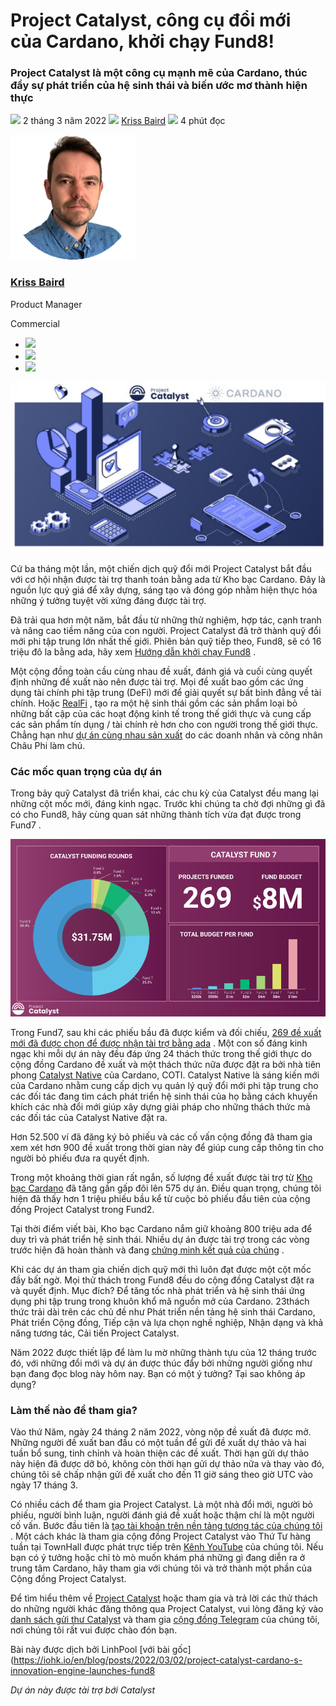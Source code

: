 # Project Catalyst, công cụ đổi mới của Cardano, khởi chạy Fund8!

### **Project Catalyst là một công cụ mạnh mẽ của Cardano, thúc đẩy sự phát triển của hệ sinh thái và biến ước mơ thành hiện thực**

![](img/2022-03-02-project-catalyst-cardano-s-innovation-engine-launches-fund8.002.png) 2 tháng 3 năm 2022 ![](img/2022-03-02-project-catalyst-cardano-s-innovation-engine-launches-fund8.002.png) [Kriss Baird](/en/blog/authors/kriss-baird/page-1/) ![](img/2022-03-02-project-catalyst-cardano-s-innovation-engine-launches-fund8.003.png) 4 phút đọc

![Kriss Baird](img/2022-03-02-project-catalyst-cardano-s-innovation-engine-launches-fund8.004.png)[](/en/blog/authors/kriss-baird/page-1/)

### [**Kriss Baird**](/en/blog/authors/kriss-baird/page-1/)

Product Manager

Commercial

- ![](img/2022-03-02-project-catalyst-cardano-s-innovation-engine-launches-fund8.005.png)[](mailto:kriss.baird@iohk.io "Email")
- ![](img/2022-03-02-project-catalyst-cardano-s-innovation-engine-launches-fund8.006.png)[](tmp/linkedin.com/in/krissbaird "LinkedIn")
- ![](img/2022-03-02-project-catalyst-cardano-s-innovation-engine-launches-fund8.007.png)[](https://twitter.com/krissbaird "Twitter")

 ![Project Catalyst, công cụ đổi mới của Cardano, khởi chạy Fund8!](img/2022-03-02-project-catalyst-cardano-s-innovation-engine-launches-fund8.008.jpeg)

Cứ ba tháng một lần, một chiến dịch quỹ đổi mới Project Catalyst bắt đầu với cơ hội nhận được tài trợ thanh toán bằng ada từ Kho bạc Cardano. Đây là nguồn lực quý giá để xây dựng, sáng tạo và đóng góp nhằm hiện thực hóa những ý tưởng tuyệt vời xứng đáng được tài trợ.

Đã trải qua hơn một năm, bắt đầu từ những thử nghiệm, hợp tác, cạnh tranh và nâng cao tiềm năng của con người. Project Catalyst đã trở thành quỹ đổi mới phi tập trung lớn nhất thế giới. Phiên bản quỹ tiếp theo, Fund8, sẽ có 16 triệu đô la bằng ada, hãy xem [Hướng dẫn khởi chạy Fund8](https://bit.ly/3vFgEvl) .

Một cộng đồng toàn cầu cùng nhau đề xuất, đánh giá và cuối cùng quyết định những đề xuất nào nên được tài trợ. Mọi đề xuất bao gồm các ứng dụng tài chính phi tập trung (DeFi) mới để giải quyết sự bất bình đẳng về  tài chính. Hoặc [RealFi](https://iohk.io/en/blog/posts/2021/11/25/welcome-to-the-age-of-realfi/) , tạo ra một hệ sinh thái gồm các sản phẩm loại bỏ những bất cập của các hoạt động kinh tế trong thế giới thực và cung cấp các sản phẩm tín dụng / tài chính rẻ hơn cho con người trong thế giới thực. Chẳng hạn như [dự án cùng nhau sản xuất](https://wayacollective.com/) do các doanh nhân và công nhân Châu Phi làm chủ.

### **Các mốc quan trọng của dự án**

Trong bảy quỹ Catalyst đã triển khai, các chu kỳ của Catalyst đều mang lại những cột mốc mới, đáng kinh ngạc. Trước khi chúng ta chờ đợi những gì đã có cho Fund8, hãy cùng quan sát những thành tích vừa đạt được trong Fund7 .

 ![](img/2022-03-02-project-catalyst-cardano-s-innovation-engine-launches-fund8.009.png)

Trong Fund7, sau khi các phiếu bầu đã được kiểm và đối chiếu, [269 đề xuất mới đã được chọn để được nhận tài trợ bằng ada](https://drive.google.com/file/d/193GZulHuk0zhpTrMiLhcNC4OeEMoRyIa/view) . Một con số đáng kinh ngạc khi mỗi dự án này đều đáp ứng 24 thách thức trong thế giới thực do cộng đồng Cardano đề xuất và một thách thức nữa được đặt ra bởi nhà tiên phong [Catalyst Native](https://iohk.io/en/blog/posts/2021/11/10/introducing-catalyst-natives-how-any-business-can-leverage-the-cardano-innovation-engine/) của Cardano, COTI. Catalyst Native là sáng kiến mới của Cardano nhằm cung cấp dịch vụ quản lý quỹ đổi mới phi tập trung cho các đối tác đang tìm cách phát triển hệ sinh thái của họ bằng cách khuyến khích các nhà đổi mới giúp xây dựng giải pháp cho những thách thức mà các đối tác của Catalyst Native đặt ra.

Hơn 52.500 ví đã đăng ký bỏ phiếu và các cố vấn cộng đồng đã tham gia xem xét hơn 900 đề xuất trong thời gian này để giúp cung cấp thông tin cho người bỏ phiếu đưa ra quyết định.

Trong một khoảng thời gian rất ngắn, số lượng đề xuất được tài trợ từ [Kho bạc Cardano](https://iohk.io/blog/posts/2020/09/10/project-catalyst-voltaire-bring-power-to-the-people/) đã tăng gần gấp đôi lên 575 dự án. Điều quan trọng, chúng tôi hiện đã thấy hơn 1 triệu phiếu bầu kể từ cuộc bỏ phiếu đầu tiên của cộng đồng Project Catalyst trong Fund2.

Tại thời điểm viết bài, Kho bạc Cardano nắm giữ khoảng 800 triệu ada để duy trì và phát triển hệ sinh thái. Nhiều dự án được tài trợ trong các vòng trước hiện đã hoàn thành và đang [chứng minh kết quả của chúng](https://docs.google.com/spreadsheets/d/1bfnWFa94Y7Zj0G7dtpo9W1nAYGovJbswipxiHT4UE3g/edit#gid=416498551) .

Khi các dự án tham gia chiến dịch quỹ mới thì luôn đạt được một cột mốc đầy bất ngờ. Mọi thử thách trong Fund8 đều do cộng đồng Catalyst đặt ra và quyết định. Mục đích? Để tăng tốc nhà phát triển và hệ sinh thái ứng dụng phi tập trung trong khuôn khổ mã nguồn mở của Cardano. 23thách thức trải dài trên các chủ đề như Phát triển nền tảng hệ sinh thái Cardano, Phát triển Cộng đồng, Tiếp cận và lựa chọn nghề nghiệp, Nhận dạng và khả năng tương tác, Cải tiến Project Catalyst.

Năm 2022 được thiết lập để làm lu mờ những thành tựu của 12 tháng trước đó, với những đổi mới và dự án được thúc đẩy bởi những người giống như bạn đang đọc blog này hôm nay. Bạn có một ý tưởng? Tại sao không áp dụng?

### **Làm thế nào để tham gia?**

Vào thứ Năm, ngày 24 tháng 2 năm 2022, vòng nộp đề xuất đã được mở. Những người đề xuất ban đầu có một tuần để gửi đề xuất dự thảo và hai tuần bổ sung, tinh chỉnh và hoàn thiện các đề xuất. Thời hạn gửi dự thảo này hiện đã được dỡ bỏ, không còn thời hạn gửi dự thảo nữa và thay vào đó, chúng tôi sẽ chấp nhận gửi đề xuất cho đến 11 giờ sáng theo giờ UTC vào ngày 17 tháng 3.

Có nhiều cách để tham gia Project Catalyst. Là một nhà đổi mới, người bỏ phiếu, người bình luận, người đánh giá đề xuất hoặc thậm chí là một người cố vấn. Bước đầu tiên là [tạo tài khoản trên nền tảng tương tác của chúng tôi](https://cardano.ideascale.com/) . Một cách khác là tham gia cộng đồng Project Catalyst vào Thứ Tư hàng tuần tại TownHall được phát trực tiếp trên [Kênh YouTube](https://www.youtube.com/c/IohkIo) của chúng tôi. Nếu bạn có ý tưởng hoặc chỉ tò mò muốn khám phá những gì đang diễn ra ở trung tâm Cardano, hãy tham gia với chúng tôi và trở thành một phần của Cộng đồng Project Catalyst.

Để tìm hiểu thêm về [Project Catalyst](https://iohk.io/en/blog/posts/2021/02/12/our-million-dollar-baby-project-catalyst) hoặc tham gia và trả lời các thử thách do những người khác đăng thông qua Project Catalyst, vui lòng đăng ký vào [danh sách gửi thư Catalyst](https://bit.ly/3dSZJvx) và tham gia [cộng đồng Telegram](https://t.me/cardanocatalyst) của chúng tôi, nơi chúng tôi rất vui được chào đón bạn.

Bài này được dịch bởi LinhPool [với bài gốc](https://iohk.io/en/blog/posts/2022/03/02/project-catalyst-cardano-s-innovation-engine-launches-fund8

*Dự án này được tài trợ bới Catalyst*
